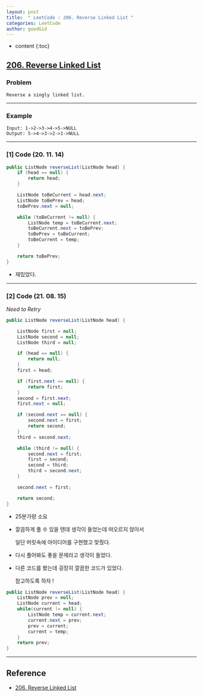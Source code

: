 ```yaml
---
layout: post
title:  " LeetCode : 206. Reverse Linked List "
categories: LeetCode
author: goodGid
---
```

* content
{:toc}

## [206. Reverse Linked List](https://leetcode.com/problems/reverse-linked-list/)

### Problem

```
Reverse a singly linked list.
```
 
---

### Example

```
Input: 1->2->3->4->5->NULL
Output: 5->4->3->2->1->NULL
```

---

### [1] Code (20. 11. 14)

``` java
public ListNode reverseList(ListNode head) {
    if (head == null) {
        return head;
    }

    ListNode toBeCurrent = head.next;
    ListNode toBePrev = head;
    toBePrev.next = null;

    while (toBeCurrent != null) {
        ListNode temp = toBeCurrent.next;
        toBeCurrent.next = toBePrev;
        toBePrev = toBeCurrent;
        toBeCurrent = temp;
    }

    return toBePrev;
}
```

* 재밌었다.

---

### [2] Code (21. 08. 15)

*Need to Retry*

``` java
public ListNode reverseList(ListNode head) {

    ListNode first = null;
    ListNode second = null;
    ListNode third = null;

    if (head == null) {
        return null;
    }
    first = head;

    if (first.next == null) {
        return first;
    }
    second = first.next;
    first.next = null;

    if (second.next == null) {
        second.next = first;
        return second;
    }
    third = second.next;

    while (third != null) {
        second.next = first;
        first = second;
        second = third;
        third = second.next;
    }

    second.next = first;

    return second;
}
```

* 25분가량 소요

* 깔끔하게 풀 수 있을 텐데 생각이 들었는데 떠오르지 않아서

  일단 머릿속에 아이디어를 구현했고 맞췄다.

* 다시 풀어봐도 좋을 문제라고 생각이 들었다.

* 다른 코드를 봤는데 굉장히 깔끔한 코드가 있었다. 

  참고하도록 하자 !

``` java
public ListNode reverseList(ListNode head) {
    ListNode prev = null;
    ListNode current = head;
    while(current != null) {
        ListNode temp = current.next;
        current.next = prev;
        prev = current;
        current = temp;
    }
    return prev;
}
```

---

## Reference

* [206. Reverse Linked List](https://leetcode.com/problems/reverse-linked-list/)
